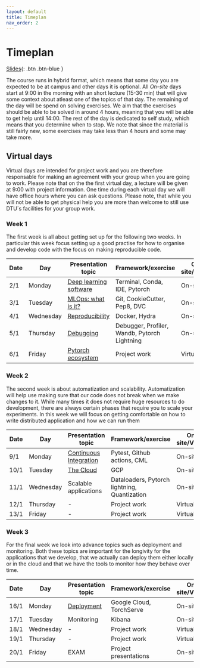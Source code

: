 ```yaml
---
layout: default
title: Timeplan
nav_order: 2
---
```


# Timeplan

[Slides](../slides/Intro%20to%20the%20course.pdf){: .btn .btn-blue }

The course runs in hybrid format, which means that some day you are expected to be at campus and other days
it is optional. All *On-site* days start at 9:00 in the morning with an short lecture (15-30 min) that will
give some context about atleast one of the topics of that day. The remaining of the day will be spend on
solving exercises. We aim that the exercises should be able to be solved in around 4 hours, meaning that
you will be able to get help until 14:00. The rest of the day is dedicated to self study, which means that
you determine when to stop. We note that since the material is still fairly new, some exercises may take
less than 4 hours and some may take more.

## Virtual days

Virtual days are intended for project work and you are therefore responsable for making an agreement with
your group when you are going to work. Please note that on the the first virtual day, a lecture will be given
at 9:00 with project information. One time during each virtual day we will have office hours where you can
ask questions. Please note, that while you will not be able to get physical help you are more than welcome
to still use DTU´s facilities for your group work.

### Week 1

The first week is all about getting set up for the following two weeks. In particular this week focus setting
up a good practise for how to organise and develop code with the focus on making reproducible code.

Date | Day       | Presentation topic                                                 | Framework/exercise                           | On-site/Virtual
-----|-----------|--------------------------------------------------------------------|----------------------------------------------|----------------
2/1  | Monday    | [Deep learning software](../slides/Deep%20Learning%20software.pdf) | Terminal, Conda, IDE, Pytorch                | On-site
3/1  | Tuesday   | [MLOps: what is it?](../slides/What%20is%20MLOps.pdf)              | Git, CookieCutter, Pep8, DVC                 | On-site
4/1  | Wednesday | [Reproducibility](../slides/Reproducibility.pdf)                   | Docker, Hydra                                | On-site
5/1  | Thursday  | [Debugging](../slides/Debugging%20ML%20Code.pdf)                   | Debugger, Profiler, Wandb, Pytorch Lightning | On-site
6/1  | Friday    | [Pytorch ecosystem](../slides/Projects.pdf)                        | Project work                                 | Virtual

### Week 2

The second week is about automatization and scalability. Automatization will help use making sure that our code
does not break when we make changes to it. While many times it does not require huge resources to do development,
there are always certain phases that require you to scale your experiments. In this week we will focus on getting
comfortable on how to write distributed application and how we can run them

Date | Day       | Presentation topic                                              | Framework/exercise                           | On-site/Virtual
-----|-----------|-----------------------------------------------------------------|----------------------------------------------|----------------
9/1  | Monday    | [Continuous Integration](../slides/Continues%20Integration.pdf) | Pytest, Github actions, CML                  | On-site
10/1 | Tuesday   | [The Cloud](../slides/Cloud%20Intro.pdf)                        | GCP                                          | On-site
11/1 | Wednesday | Scalable applications                                           | Dataloaders, Pytorch lightning, Quantization | On-site
12/1 | Thursday  | -                                                               | Project work                                 | Virtual
13/1 | Friday    | -                                                               | Project work                                 | Virtual

### Week 3

For the final week we look into advance topics such as deployment and monitoring. Both these topics are
important for the longivity for the applications that we develop, that we actually can deploy them either
locally or in the cloud and that we have the tools to monitor how they behave over time.

Date | Day       | Presentation topic                     | Framework/exercise       | On-site/Virtual
-----|-----------|----------------------------------------|--------------------------|----------------
16/1 | Monday    | [Deployment](../slides/Deployment.pdf) | Google Cloud, TorchServe | On-site
17/1 | Tuesday   | Monitoring                             | Kibana                   | On-site
18/1 | Wednesday | -                                      | Project work             | Virtual
19/1 | Thursday  | -                                      | Project work             | Virtual
20/1 | Friday    | EXAM                                   | Project presentations    | On-site
